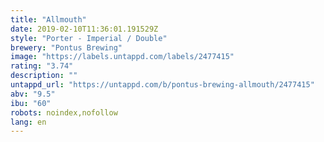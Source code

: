 ```yaml
---
title: "Allmouth"
date: 2019-02-10T11:36:01.191529Z
style: "Porter - Imperial / Double"
brewery: "Pontus Brewing"
image: "https://labels.untappd.com/labels/2477415"
rating: "3.74"
description: ""
untappd_url: "https://untappd.com/b/pontus-brewing-allmouth/2477415"
abv: "9.5"
ibu: "60"
robots: noindex,nofollow
lang: en
---
```

